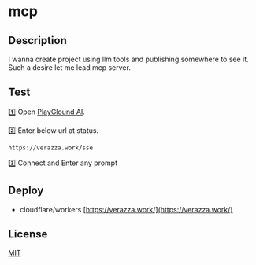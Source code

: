 # mcp

## Description
I wanna create project using llm tools and publishing somewhere to see it. Such a desire let me lead mcp server.

## Test
:one: Open [PlayGlound AI](https://playground.ai.cloudflare.com/).  

:two: Enter below url at status.
```
https://verazza.work/sse
```
:three: Connect and Enter any prompt

## Deploy
- cloudflare/workers
[https://verazza.work/](https://verazza.work/)

## License
[MIT](LICENSE)
